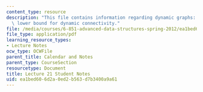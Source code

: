 ```yaml
---
content_type: resource
description: "This file contains information regarding dynamic graphs: \u03A9(lg n)\
  \ lower bound for dynamic connectivity."
file: /media/courses/6-851-advanced-data-structures-spring-2012/ea1bed606d2a0ed2b563d7b3400a9a61_MIT6_851S12_L21.pdf
file_type: application/pdf
learning_resource_types:
- Lecture Notes
ocw_type: OCWFile
parent_title: Calendar and Notes
parent_type: CourseSection
resourcetype: Document
title: Lecture 21 Student Notes
uid: ea1bed60-6d2a-0ed2-b563-d7b3400a9a61
---
```

